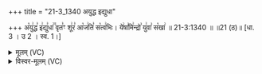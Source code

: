 +++
title = "21-3_1340 अयुद्ध इद्युधा"

+++
अ꣡यु꣢द्ध꣣ इ꣢द्यु꣣धा꣢꣫ वृत꣣ꣳ शू꣢र꣣ आ꣡ज꣢ति꣣ स꣡त्व꣢भिः। ये꣢षा꣣मि꣢न्द्रो꣣ यु꣢वा꣣ स꣡खा꣢ ॥ 21-3:1340 ॥ ॥21 (ठ)॥ [धा. 3 । उ 2 । स्व. 1।]

<details><summary>मूलम् (VC)</summary>

अ꣡यु꣢द्ध꣣ इ꣢द्यु꣣धा꣢꣫ वृत꣣ꣳ शू꣢र꣣ आ꣡ज꣢ति꣣ स꣡त्व꣢भिः । ये꣢षा꣣मि꣢न्द्रो꣣ यु꣢वा꣣ स꣡खा꣢ ॥१३४०॥
</details>

<details><summary>विस्वर-मूलम् (VC)</summary>

अयुद्ध इद्युधा वृतꣳ शूर आजति सत्वभिः । येषामिन्द्रो युवा सखा ॥१३४०॥
</details>